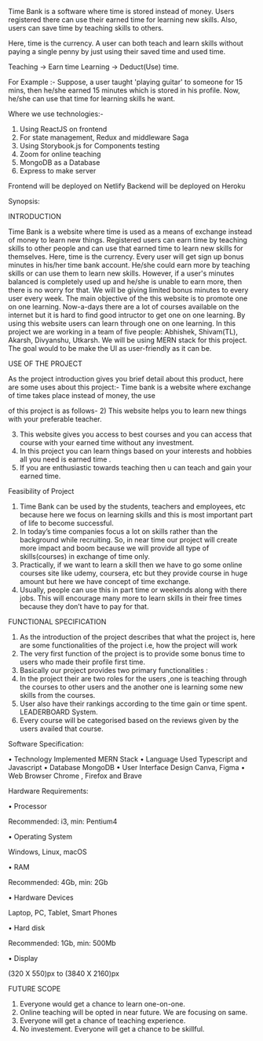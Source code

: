 Time Bank is a software where time is stored instead of money.
Users registered there can use their earned time for learning new skills. Also, users can save time by teaching skills to others.

Here, time is the currency. A user can both teach and learn skills without paying a single penny by just using their saved time and used time.

Teaching -> Earn time
Learning -> Deduct(Use) time.

For Example :-
Suppose, a user taught 'playing guitar' to someone for 15 mins, then he/she earned 15 minutes which is stored in his profile. Now, he/she can use that time for learning skills he want.

Where we use technologies:-

1. Using ReactJS on frontend
2. For state management, Redux and middleware Saga
3. Using Storybook.js for Components testing
4. Zoom for online teaching
5. MongoDB as a Database
6. Express to make server

Frontend will be deployed on Netlify
Backend will be deployed on Heroku

Synopsis:

INTRODUCTION

Time Bank is a website where time is used as a means of exchange instead of money
to learn new things.
Registered users can earn time by teaching skills to other people and can use that
earned time to learn new skills for themselves.
Here, time is the currency.
Every user will get sign up bonus minutes in his/her time bank account. He/she could
earn more by teaching skills or can use them to learn new skills. However, if a user's
minutes balanced is completely used up and he/she is unable to earn more, then there
is no worry for that. We will be giving limited bonus minutes to every user every
week.
The main objective of the this website is to promote one on one learning. Now-a-days
there are a lot of courses available on the internet but it is hard to find good intructor
to get one on one learning.
By using this website users can learn through one on one learning.
In this project we are working in a team of five people: Abhishek, Shivam(TL),
Akarsh, Divyanshu, Utkarsh.
We will be using MERN stack for this project. The goal would to be make the UI as
user-friendly as it can be.

USE OF THE PROJECT

As the project introduction gives you brief detail about this product,
here are some uses about this project:-
Time bank is a website where exchange of time takes place instead of money, the use

of this project is as follows-
2) This website helps you to learn new things with your preferable teacher.

3) This website gives you access to best courses and you can access that course with
your earned time without any investment.
4) In this project you can learn things based on your interests and hobbies all you need
is earned time .
5) If you are enthusiastic towards teaching then u can teach and gain your earned time.

Feasibility of Project

1) Time Bank can be used by the students, teachers and employees, etc because here
we focus on learning skills and this is most important part of life to become successful.
2) In today’s time companies focus a lot on skills rather than the background while
recruiting. So, in near time our project will create more impact and boom because we
will provide all type of skills(courses) in exchange of time only.
3) Practically, if we want to learn a skill then we have to go some online courses site
like udemy, coursera, etc but they provide course in huge amount but here we have
concept of time exchange.
4) Usually, people can use this in part time or weekends along with there jobs. This
will encourage many more to learn skills in their free times because they don’t have to
pay for that.

FUNCTIONAL SPECIFICATION

1) As the introduction of the project describes that what the project is, here are some
functionalities of the project i.e, how the project will work
2) The very first function of the project is to provide some bonus time to users who
made their profile first time.
3) Basically our project provides two primary functionalities :
4) In the project their are two roles for the users ,one is teaching through the
courses to other users and the another one is learning some new skills from the
courses.
5) User also have their rankings according to the time gain or time spent.
LEADERBOARD System.
6) Every course will be categorised based on the reviews given by the users availed
that course.

Software Specification:

• Technology Implemented MERN Stack
• Language Used Typescript and Javascript
• Database MongoDB
• User Interface Design Canva, Figma
• Web Browser Chrome , Firefox and Brave

Hardware Requirements:

• Processor

Recommended: i3, min:
Pentium4

• Operating System

Windows, Linux,
macOS

• RAM

Recommended: 4Gb,
min: 2Gb

• Hardware Devices

Laptop, PC, Tablet,
Smart Phones

• Hard disk

Recommended: 1Gb,
min: 500Mb

• Display

(320 X 550)px to (3840 X 2160)px

FUTURE SCOPE

1) Everyone would get a chance to learn one-on-one.
2) Online teaching will be opted in near future. We are focusing on same.
3) Everyone will get a chance of teaching experience.
4) No investement. Everyone will get a chance to be skillful.
